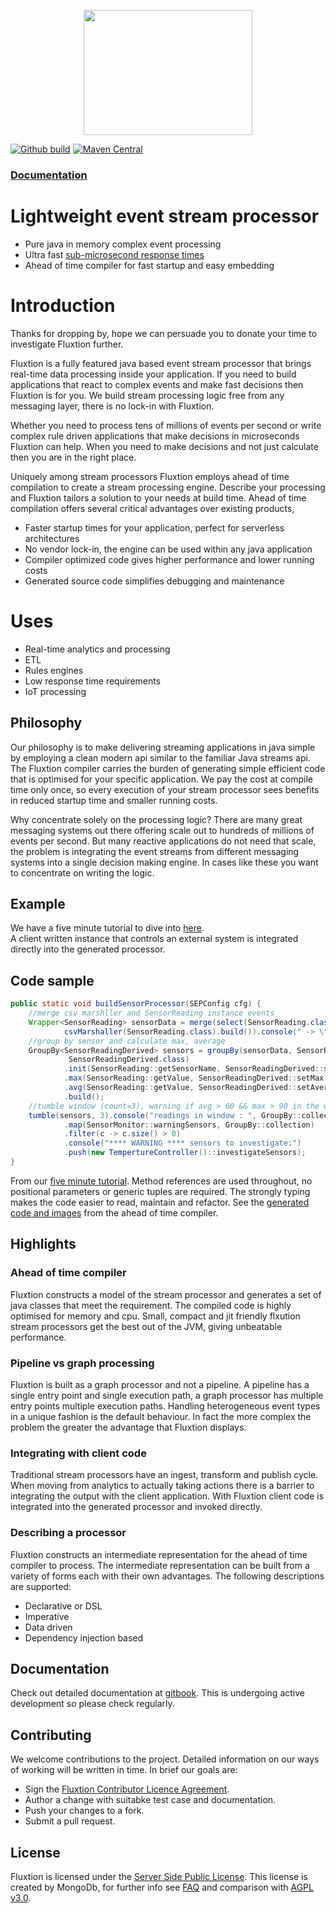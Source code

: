 <p align="center">
    <a href="https://v12technology.github.io/fluxtion/">
        <img width="270" height="200" src="images/Fluxtion_logo.png">
    </a>
</p>

[![Github build](https://github.com/v12technology/fluxtion/workflows/MavenCI/badge.svg)](https://github.com/v12technology/fluxtion/actions)
[![Maven Central](https://maven-badges.herokuapp.com/maven-central/com.fluxtion/fluxtion-api/badge.svg)](https://maven-badges.herokuapp.com/maven-central/com.fluxtion/fluxtion-api)

### [Documentation](https://v12technology.github.io/fluxtion/)
# Lightweight event stream processor
 - Pure java in memory complex event processing 
 - Ultra fast [sub-microsecond response times](http://fluxtion.com/solutions/high-performance-flight-analysis/)
 - Ahead of time compiler for fast startup and easy embedding

# Introduction
Thanks for dropping by, hope we can persuade you to donate your time to investigate Fluxtion further.

Fluxtion is a fully featured java based event stream processor that brings real-time data processing 
inside your application. If you need to build applications that react to complex events and make 
fast decisions then Fluxtion is for you. We build stream processing logic free from any messaging 
layer, there is no lock-in with Fluxtion.

Whether you need to process tens of millions of events per 
second or write complex rule driven applications that make decisions in microseconds Fluxtion can help. 
When you need to make decisions and not just calculate then you are in the right place.

Uniquely among stream processors Fluxtion employs ahead of time compilation to create a stream processing engine. 
Describe your processing and Fluxtion tailors a solution to your needs at build time. 
Ahead of time compilation offers several critical advantages over existing products, 
 - Faster startup times for your application, perfect for serverless architectures
 - No vendor lock-in, the engine can be used within any java application
 - Compiler optimized code gives higher performance and lower running costs
 - Generated source code simplifies debugging and maintenance

# Uses
 - Real-time analytics and processing
 - ETL
 - Rules engines
 - Low response time requirements
 - IoT processing

## Philosophy
Our philosophy is to make delivering streaming applications in java simple by employing a 
clean modern api similar to the familiar Java streams api. The Fluxtion compiler carries the 
burden of generating simple efficient code that is optimised for your specific application. 
We pay the cost at compile time only once, so every execution of your stream processor sees 
benefits in reduced startup time and smaller running costs.

Why concentrate solely on the processing logic? There are many great messaging systems 
out there offering scale out to hundreds of millions of events per second. But many reactive 
applications do not need that scale, the problem is integrating the event streams from 
different messaging systems into a single decision making engine. In cases like these 
you want to concentrate on writing the logic. 

## Example
We have a five minute tutorial to dive into [here](https://github.com/v12technology/fluxtion-quickstart/tree/master).  
A client written instance that controls an external system is integrated 
directly into the generated processor. 

## Code sample
```java
public static void buildSensorProcessor(SEPConfig cfg) {
    //merge csv marshller and SensorReading instance events
    Wrapper<SensorReading> sensorData = merge(select(SensorReading.class),
            csvMarshaller(SensorReading.class).build()).console(" -> \t");
    //group by sensor and calculate max, average
    GroupBy<SensorReadingDerived> sensors = groupBy(sensorData, SensorReading::getSensorName, 
             SensorReadingDerived.class)
            .init(SensorReading::getSensorName, SensorReadingDerived::setSensorName)
            .max(SensorReading::getValue, SensorReadingDerived::setMax)
            .avg(SensorReading::getValue, SensorReadingDerived::setAverage)
            .build();
    //tumble window (count=3), warning if avg > 60 && max > 90 in the window for a sensor
    tumble(sensors, 3).console("readings in window : ", GroupBy::collection)
            .map(SensorMonitor::warningSensors, GroupBy::collection)
            .filter(c -> c.size() > 0)
            .console("**** WARNING **** sensors to investigate:")
            .push(new TempertureController()::investigateSensors);
}
```
From our [five minute tutorial](https://github.com/v12technology/fluxtion-quickstart/tree/master). 
Method references are used throughout, no positional parameters or generic tuples are required. 
The strongly typing makes the code easier to read, maintain and refactor. 
See the [generated code and images](https://github.com/v12technology/fluxtion-quickstart/tree/master/src/main/resources/com/fluxtion/quickstart/roomsensor/generated) from the ahead of time compiler.


## Highlights
### Ahead of time compiler
Fluxtion constructs a model of the stream processor and generates a set of java classes 
that meet the requirement. The compiled code is highly optimised for memory and cpu. Small, 
compact and jit friendly flxution stream processors get the best out of the JVM, giving 
unbeatable performance. 
### Pipeline vs graph processing
Fluxtion is built as a graph processor and not a pipeline. A pipeline has a single entry 
point and single execution path, a graph processor has multiple entry points multiple execution 
paths. Handling heterogeneous event types in a unique fashion is the default behaviour. 
In fact the more complex the problem the greater the advantage that Fluxtion displays. 
### Integrating with client code
Traditional stream processors have an ingest, transform and publish cycle. When moving 
from analytics to actually taking actions there is a barrier to integrating the output 
with the client application. With Fluxtion client code is integrated into the generated 
processor and invoked directly. 
### Describing a processor
Fluxtion constructs an intermediate representation for the ahead of time compiler to process. 
The intermediate representation can be built from a variety of forms each with their 
own advantages. The following descriptions are supported:
 - Declarative or DSL
 - Imperative
 - Data driven
 - Dependency injection based

## Documentation
Check out detailed documentation at [gitbook](https://fluxtion.gitbook.io/docs/).
This is undergoing active development so please check regularly.
## Contributing
We welcome contributions to the project. Detailed information on our ways of working will 
be written in time. In brief our goals are:

* Sign the [Fluxtion Contributor Licence Agreement](https://github.com/v12technology/fluxtion/blob/master/contributorLicenseAgreement).
* Author a change with suitabke test case and documentation.
* Push your changes to a fork.
* Submit a pull request.
## License
Fluxtion is licensed under the [Server Side Public License](https://www.mongodb.com/licensing/server-side-public-license). 
This license is created by MongoDb, for further info see [FAQ](https://www.mongodb.com/licensing/server-side-public-license/faq) 
and comparison with [AGPL v3.0](https://www.mongodb.com/licensing/server-side-public-license/faq).

